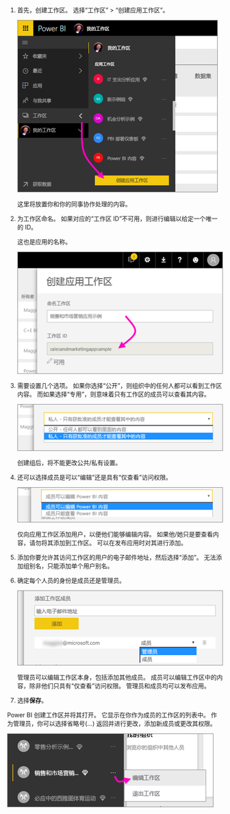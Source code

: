 1. 首先，创建工作区。 选择“工作区” > “创建应用工作区”。 
   
     ![创建应用工作区](media/powerbi-service-create-app-workspace/power-bi-create-app-workspace.png)
   
    这里将放置你和你的同事协作处理的内容。

2. 为工作区命名。 如果对应的“工作区 ID”不可用，则进行编辑以给定一个唯一的 ID。
   
     这也是应用的名称。
   
     ![命名工作区](media/powerbi-service-create-app-workspace/power-bi-apps-create-workspace-name.png)

3. 需要设置几个选项。 如果你选择“公开”，则组织中的任何人都可以看到工作区内容。 而如果选择“专用”，则意味着只有工作区的成员可以查看其内容。
   
     ![设置专用或公用](media/powerbi-service-create-app-workspace/power-bi-apps-create-workspace-private-public.png)
   
    创建组后，将不能更改公共/私有设置。

4. 还可以选择成员是可以“编辑”还是具有“仅查看”访问权限。
   
     ![设置编辑或仅查看](media/powerbi-service-create-app-workspace/power-bi-apps-create-workspace-members-edit.png)
   
     仅向应用工作区添加用户，以便他们能够编辑内容。 如果他/她只是要查看内容，请勿将其添加到工作区。 可以在发布应用时对其进行添加。

5. 添加你要允许其访问工作区的用户的电子邮件地址，然后选择“添加”。 无法添加组别名，只能添加单个用户别名。

6. 确定每个人员的身份是成员还是管理员。
   
     ![设置成员或管理员](media/powerbi-service-create-app-workspace/power-bi-apps-create-workspace-admin.png)
   
    管理员可以编辑工作区本身，包括添加其他成员。 成员可以编辑工作区中的内容，除非他们只具有“仅查看”访问权限。 管理员和成员均可以发布应用。

7. 选择**保存**。

Power BI 创建工作区并将其打开。 它显示在你作为成员的工作区的列表中。 作为管理员，你可以选择省略号(…) 返回并进行更改，添加新成员或更改其权限。

![编辑工作区](media/powerbi-service-create-app-workspace/power-bi-apps-edit-workspace-ellipsis.png)

